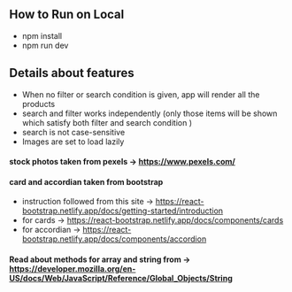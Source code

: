 
## How to Run on Local
* npm install
* npm run dev

## Details about features
* When no filter or search condition is given, app will render all the products
* search and filter works independently (only those items will be shown which satisfy both filter and search condition )
* search is not case-sensitive
* Images are set to load lazily

#### stock photos taken from pexels -> https://www.pexels.com/

#### card and accordian taken from bootstrap
* instruction followed from this site -> https://react-bootstrap.netlify.app/docs/getting-started/introduction
* for cards -> https://react-bootstrap.netlify.app/docs/components/cards
* for accordian -> https://react-bootstrap.netlify.app/docs/components/accordion


#### Read about methods for array and string from -> https://developer.mozilla.org/en-US/docs/Web/JavaScript/Reference/Global_Objects/String

